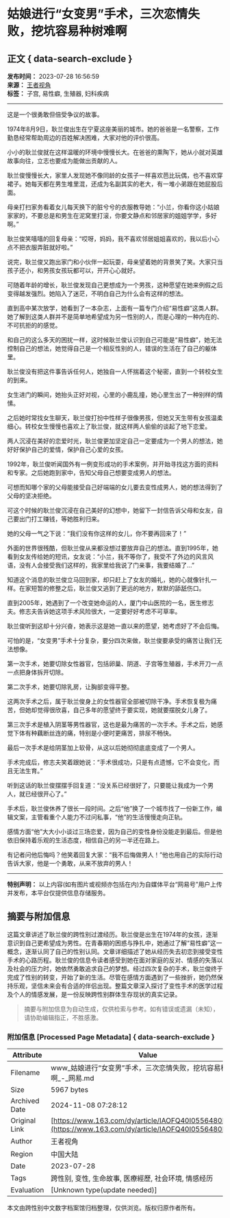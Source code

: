 # 姑娘进行“女变男”手术，三次恋情失败，挖坑容易种树难啊

## 正文 { data-search-exclude }


**发布时间：** 2023-07-28 16:56:59  
**来源：** [王者视角](https://www.163.com/dy/media/T1688027284516.html)  
**标签：** 子宫, 易性癖, 生殖器, 妇科疾病  

---

这是一个很勇敢但倍受争议的故事。

1974年8月9日，耿兰俊出生在宁夏这座美丽的城市。她的爸爸是一名警察，工作勤恳经常帮助周边的百姓解决困难，大家对他的评价很高。

小小的耿兰俊就在这样温暖的环境中慢慢长大。在爸爸的熏陶下，她从小就对英雄故事向往，立志也要成为能做出贡献的人。

耿兰俊慢慢长大，家里人发现她不像同龄的女孩子一样喜欢芭比玩偶，也不喜欢穿裙子。她每天都在男生堆里混，还成为名副其实的老大，有一堆小弟跟在她屁股后面。

母亲打扫家务看着女儿每天换下的脏兮兮的衣服教导她：“小兰，你看你这小姑娘家家的，不要总是和男生在泥窝里打滚，你要文静点和邻居家的姐姐学学，多好啊。”

耿兰俊笑嘻嘻的回复母亲：“哎呀，妈妈，我不喜欢邻居姐姐喜欢的，我以后小心点不把衣服弄脏就好啦。”

说完，耿兰俊又跑出家门和小伙伴一起玩耍，母亲望着她的背景笑了笑。大家只当孩子还小，和男孩女孩玩都可以，开开心心就好。

可随着年龄的增长，耿兰俊发现自己更想成为一个男孩，这种愿望在她来例假之后变得越发强烈。她陷入了迷茫，不明白自己为什么会有这样的想法。

直到高中某次放学，她看到了一本杂志，上面有一篇专门介绍“易性癖”这类人群。她了解到这类人群并不是简单地希望成为另一性别的人，而是心理的一种内在的、不可抗拒的的感觉。

和自己的这么多天的困扰一样，这时候耿兰俊认识到自己可能是“易性癖”，她无法控制自己的想法，她觉得自己是一个相反性别的人，错误的生活在了自己的躯体里。

耿兰俊没有把这件事告诉任何人，她独自一人怀揣着这个秘密，直到一个转校女生的到来。

女生进门的瞬间，她抬头正好对视，心里的小鹿乱撞，她心里生出了一种别样的情愫。

之后她时常找女生聊天，耿兰俊打扮中性样子很像男孩，但她又天生带有女孩温柔细心。转校女生慢慢也喜欢上了耿兰俊，就这样两人偷偷的谈起了地下恋爱。

两人沉浸在美好的恋爱时光，耿兰俊更加坚定自己一定要成为一个男人的想法，她好好保护自己的爱情，保护自己心爱的女孩。

1992年，耿兰俊听闻国外有一例变形成功的手术案例，并开始寻找这方面的资料和专家。之后她跑到家中，告知父母自己想要变成男人的想法。

可想而知哪个家的父母能接受自己好端端的女儿要去变性成男人，她的想法得到了父母的坚决拒绝。

可这个时候的耿兰俊沉浸在自己美好的幻想中，她留下一封信告诉父母和女友，自己要出门打工赚钱，等她胜利归来。

她的父母一气之下说：“我们没有你这样的女儿，你不要再回来了！”

外面的世界很残酷，但耿兰俊从来都没想过要放弃自己的想法。直到1995年，她看到女友传给她的短讯，女友说：“小兰，我不等你了，我受不了外边的风言风语，没有人会接受我们这样的，我家里给我说了门亲事，我要结婚了…”

知道这个消息的耿兰俊立马回到家，却只赶上了女友的婚礼，她的心就像针扎一样。在家短暂的修整之后，耿兰俊又逃到了更远的地方，默默的舔舐伤口。

直到2005年，她遇到了一个改变她命运的人，厦门中山医院的一名，医生修志夫。修志夫告诉她这项手术风险很大，一定要好好考虑不可草率。

耿兰俊听到这却十分兴奋，她表示这是她一直以来的愿望，她考虑好了不会后悔。

可怕的是，“女变男”手术十分复杂，要分四次来做，耿兰俊要承受的痛苦让我们无法想像。

第一次手术，她要切除女性器官，包括卵巢、阴道、子宫等生殖器，手术开刀一点一点把身体拆开切除。

第二次手术，她要切除乳房，让胸部变得平整。

这两次手术之后，属于耿兰俊身上的女性器官全部被切除干净。手术恢复极为痛苦，但她却觉得很欣喜，自己多年的愿望终于要实现，她就要摆脱女儿身了。

第三次手术是植入阴茎等男性器官，这也是最为痛苦的一次手术。手术之后，她感觉下体有种藕断丝连的痛，特别是小便时更痛苦，排尿不畅快。

最后一次手术是给阴茎加上软骨，从这以后她彻彻底底变成了一个男人。

手术完成后，修志夫笑着跟她说：“手术很成功，只是有点遗憾，它不会变化，而且无法生育。”

听到这话的耿兰俊摆摆手回复道：“没关系已经很好了，只要能让我成为一个男人，就已经很开心了。”

手术后，耿兰俊休养了很长一段时间。之后“他”换了一个城市找了一份新工作，编辑文案，主管看重个人能力不过问私事，“他”的生活慢慢走向正轨。

感情方面“他”大大小小谈过三场恋爱，因为自己的变性身份没能走到最后。但是他依旧保持着乐观的生活态度，相信自己的另一半还在路上。

有记者问他后悔吗？他笑着回复大家：“我不后悔做男人！”他也用自己的实际行动告诉大家，他是一个勇敢，从来不放弃的男人！

---

**特别声明：** 以上内容(如有图片或视频亦包括在内)为自媒体平台“网易号”用户上传并发布，本平台仅提供信息存储服务。
<!-- tcd_original_link https://www.163.com/dy/article/IAOFQ40I0556480P.html -->
## 摘要与附加信息

<!-- tcd_abstract -->
这篇文章讲述了耿兰俊的跨性别过渡经历。耿兰俊是出生在1974年的女孩，逐渐意识到自己更希望成为男性。在青春期的困惑与挣扎中，她通过了解“易性癖”这一概念，逐渐认同了自己的性别认同。文章详细描述了她从经历失去初恋到接受变性手术的心路历程。耿兰俊的信息令读者感受到她在面对家庭的反对、情感的失落以及社会的压力时，她依然勇敢追求自己的梦想。经过四次复杂的手术，耿兰俊终于完成了性别的转变，开始了新的生活。尽管在感情方面遇到了一些挫折，她仍然保持乐观，坚信未来会有合适的伴侣出现。整篇文章深入探讨了变性手术的医学过程及个人的情感发展，是一份反映跨性别群体生存现状的真实记录。
<!-- tcd_abstract_end -->

> 摘要与附加信息为自动生成，仅供检索与参考。如有错误或遗漏（未知），请协助编辑指正，不胜感激。

### 附加信息 [Processed Page Metadata] { data-search-exclude }

| Attribute       | Value                                  |
|-----------------|----------------------------------------|
| Filename        | www_姑娘进行“女变男”手术，三次恋情失败，挖坑容易种树难啊_-_网易.md                             |
| Size            | 5967 bytes                           |
| Archived Date   | 2024-11-08 07:28:12                             |
| Original Link   | [https://www.163.com/dy/article/IAOFQ40I0556480P.html](https://www.163.com/dy/article/IAOFQ40I0556480P.html)                       |
| Author          | 王者视角                               |
| Region          | 中国大陆                               |
| Date            | 2023-07-28                                 |
| Tags            | 跨性别, 变性, 生命故事, 医療經歷, 社会环境, 情感经历                                 |
| Evaluation            | [Unknown type(update needed)]                                 |
<!-- tcd_table_end -->

本文由跨性别中文数字档案馆归档整理，仅供浏览。版权归原作者所有。
